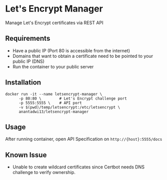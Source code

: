 # Let's Encrypt Manager

Manage Let's Encrypt certificates via REST API

## Requirements

- Have a public IP (Port 80 is accessible from the internet)
- Domains that want to obtain a certificate need to be pointed to your public IP (DNS)
- Run the container to your public server

## Installation

```shell
docker run -it --name letsencrypt-manager \
      -p 80:80 \        # Let's Encrypt challenge port
      -p 5555:5555 \    # API port
      -v $(pwd)/temp/letsencrypt:/etc/letsencrypt \
      anantadwi13/letsencrypt-manager
```

## Usage

After running container, open API Specification on `http://{host}:5555/docs`

## Known Issue

- Unable to create wildcard certificates since Certbot needs DNS challenge to verify ownership.